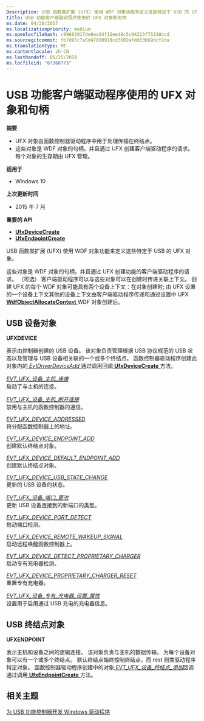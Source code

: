 ```yaml
---
Description: USB 函数类扩展 (UFX) 使用 WDF 对象功能来定义这些特定于 USB 的 UFX 对象。
title: USB 功能客户端驱动程序使用的 UFX 对象和句柄
ms.date: 04/20/2017
ms.localizationpriority: medium
ms.openlocfilehash: c99693017de0ea34f12eed8c5c94213f75330ccd
ms.sourcegitcommit: fb7d95c7a5d47860918cd3602efdd33b69dcf2da
ms.translationtype: MT
ms.contentlocale: zh-CN
ms.lasthandoff: 06/25/2019
ms.locfileid: "67368773"
---
```

# <a name="ufx-objects-and-handles-used-by-a-usb-function-client-driver"></a>USB 功能客户端驱动程序使用的 UFX 对象和句柄


**摘要**

-   UFX 对象由函数控制器驱动程序中用于处理传输在终结点。
-   这些对象是 WDF 对象的句柄，并且通过 UFX 创建客户端驱动程序的请求。 每个对象的生存期由 UFX 管理。

**适用于**

-   Windows 10

**上次更新时间**

-   2015 年 7 月

**重要的 API**

-   [**UfxDeviceCreate**](https://docs.microsoft.com/windows-hardware/drivers/ddi/content/ufxclient/nf-ufxclient-ufxdevicecreate)
-   [**UfxEndpointCreate**](https://docs.microsoft.com/windows-hardware/drivers/ddi/content/ufxclient/nf-ufxclient-ufxendpointcreate)

USB 函数类扩展 (UFX) 使用 WDF 对象功能来定义这些特定于 USB 的 UFX 对象。

这些对象是 WDF 对象的句柄，并且通过 UFX 创建功能的客户端驱动程序的请求。 （可选） 客户端驱动程序可以与这些对象可以在创建时传递关联上下文。 创建 UFX 的每个 WDF 对象可能具有两个设备上下文：在对象创建时; 由 UFX 设置的一个设备上下文其他的设备上下文由客户端驱动程序传递和通过设置中 UFX [ **WdfObjectAllocateContext** ](https://docs.microsoft.com/windows-hardware/drivers/ddi/content/wdfobject/nf-wdfobject-wdfobjectallocatecontext) WDF 对象创建后。

## <a name="usb-device-object"></a>USB 设备对象


**UFXDEVICE**

表示由控制器创建的 USB 设备。 该对象负责管理根据 USB 协议规范的 USB 状态以及管理与 USB 设备相关联的一个或多个终结点。 函数控制器驱动程序创建此对象内的[ *EvtDriverDeviceAdd* ](https://docs.microsoft.com/windows-hardware/drivers/ddi/content/wdfdriver/nc-wdfdriver-evt_wdf_driver_device_add)通过调用回调[ **UfxDeviceCreate** ](https://docs.microsoft.com/windows-hardware/drivers/ddi/content/ufxclient/nf-ufxclient-ufxdevicecreate)方法。

[*EVT\_UFX\_设备\_主机\_连接*](https://docs.microsoft.com/windows-hardware/drivers/ddi/content/ufxclient/nc-ufxclient-evt_ufx_device_host_connect)  
启动了与主机的连接。

[*EVT\_UFX\_设备\_主机\_断开连接*](https://docs.microsoft.com/windows-hardware/drivers/ddi/content/ufxclient/nc-ufxclient-evt_ufx_device_host_disconnect)  
禁用与主机的函数控制器的通信。

[*EVT\_UFX\_DEVICE\_ADDRESSED*](https://docs.microsoft.com/windows-hardware/drivers/ddi/content/ufxclient/nc-ufxclient-evt_ufx_device_addressed)  
将分配函数控制器上的地址。

[*EVT\_UFX\_DEVICE\_ENDPOINT\_ADD*](https://docs.microsoft.com/windows-hardware/drivers/ddi/content/ufxclient/nc-ufxclient-evt_ufx_device_endpoint_add)  
创建默认终结点对象。

[*EVT\_UFX\_DEVICE\_DEFAULT\_ENDPOINT\_ADD*](https://docs.microsoft.com/windows-hardware/drivers/ddi/content/ufxclient/nc-ufxclient-evt_ufx_device_default_endpoint_add)  
创建默认终结点对象。

[*EVT\_UFX\_DEVICE\_USB\_STATE\_CHANGE*](https://docs.microsoft.com/windows-hardware/drivers/ddi/content/ufxclient/nc-ufxclient-evt_ufx_device_usb_state_change)  
更新的 USB 设备的状态。

[*EVT\_UFX\_设备\_端口\_更改*](https://docs.microsoft.com/windows-hardware/drivers/ddi/content/ufxclient/nc-ufxclient-evt_ufx_device_port_change)  
更新 USB 设备连接到的新端口的类型。

[*EVT\_UFX\_DEVICE\_PORT\_DETECT*](https://docs.microsoft.com/windows-hardware/drivers/ddi/content/ufxclient/nc-ufxclient-evt_ufx_device_port_detect)  
启动端口检测。

[*EVT\_UFX\_DEVICE\_REMOTE\_WAKEUP\_SIGNAL*](https://docs.microsoft.com/windows-hardware/drivers/ddi/content/ufxclient/nc-ufxclient-evt_ufx_device_remote_wakeup_signal)  
启动远程唤醒函数控制器上。

[*EVT\_UFX\_DEVICE\_DETECT\_PROPRIETARY\_CHARGER*](https://docs.microsoft.com/windows-hardware/drivers/ddi/content/ufxclient/nc-ufxclient-evt_ufx_device_proprietary_charger_detect)  
启动专有充电器检测。

[*EVT\_UFX\_DEVICE\_PROPRIETARY\_CHARGER\_RESET*](https://docs.microsoft.com/windows-hardware/drivers/ddi/content/ufxclient/nc-ufxclient-evt_ufx_device_proprietary_charger_reset)  
重置专有充电器。

[*EVT\_UFX\_设备\_专有\_充电器\_设置\_属性*](https://docs.microsoft.com/windows-hardware/drivers/ddi/content/ufxclient/nc-ufxclient-evt_ufx_device_proprietary_charger_set_property)  
设置用于启用通过 USB 充电的充电器信息。

## <a name="usb-endpoint-object"></a>USB 终结点对象


**UFXENDPOINT**

表示主机和设备之间的逻辑连接。 该对象负责与主机的数据传输。 为每个设备对象可以有一个或多个终结点。 默认终结点始终控制终结点，而 rest 则类驱动程序特定对象。 函数控制器驱动程序创建中的对象[ *EVT\_UFX\_设备\_终结点\_添加*](https://docs.microsoft.com/windows-hardware/drivers/ddi/content/ufxclient/nc-ufxclient-evt_ufx_device_endpoint_add)回调通过调用[ **UfxEndpointCreate** ](https://docs.microsoft.com/windows-hardware/drivers/ddi/content/ufxclient/nf-ufxclient-ufxendpointcreate)方法。

## <a name="related-topics"></a>相关主题
[为 USB 功能控制器开发 Windows 驱动程序](developing-windows-drivers-for-usb-function-controllers.md)  



